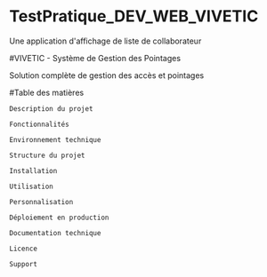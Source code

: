 # TestPratique_DEV_WEB_VIVETIC

Une application d'affichage de liste de collaborateur

#VIVETIC - Système de Gestion des Pointages

Solution complète de gestion des accès et pointages

#Table des matières

    Description du projet

    Fonctionnalités

    Environnement technique

    Structure du projet

    Installation

    Utilisation

    Personnalisation

    Déploiement en production

    Documentation technique

    Licence

    Support
